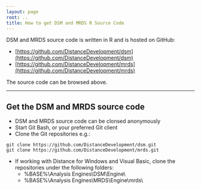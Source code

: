 ```yaml
---
layout: page
root: ..
title: How to get DSM and MRDS R Source Code
---
```


DSM and MRDS source code is written in R and is hosted on GitHub:

* [https://github.com/DistanceDevelopment/dsm](https://github.com/DistanceDevelopment/dsm)
* [https://github.com/DistanceDevelopment/mrds](https://github.com/DistanceDevelopment/mrds)

The source code can be browsed above.

---

## Get the DSM and MRDS source code

* DSM and MRDS source code can be clonsed anonymously
* Start Git Bash, or your preferred Git client
* Clone the Git repositories e.g.:

<p/>

    git clone https://github.com/DistanceDevelopment/dsm.git
    git clone https://github.com/DistanceDevelopment/mrds.git

* If working with Distance for Windows and Visual Basic, clone the repositories under the following folders:
  - %BASE%\Analysis Engines\DSM\Engine\
  - %BASE%\Analysis Engines\MRDS\Engine\mrds\


